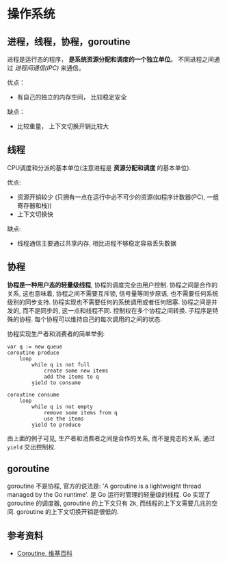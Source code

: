 # 操作系统

## 进程，线程，协程，goroutine

进程是运行态的程序， **是系统资源分配和调度的一个独立单位**。 不同进程之间通过 _进程间通信(IPC)_ 来通信。

优点：

- 有自己的独立的内存空间， 比较稳定安全

缺点：

- 比较重量， 上下文切换开销比较大

## 线程

CPU调度和分派的基本单位(注意进程是 **资源分配和调度** 的基本单位).

优点:

- 资源开销较少 (只拥有一点在运行中必不可少的资源(如程序计数器(PC), 一组寄存器和栈))
- 上下文切换快

缺点:

- 线程通信主要通过共享内存, 相比进程不够稳定容易丢失数据

## 协程

**协程是一种用户态的轻量级线程**, 协程的调度完全由用户控制. 协程之间是合作的关系, 这也意味着, 协程之间不需要互斥锁, 信号量等同步原语, 也不需要任何系统级别的同步支持. 协程实现也不需要任何的系统调用或者任何阻塞. 协程之间是并发的, 而不是同步的, 这一点和线程不同. 控制权在多个协程之间转换. 子程序是特殊的协程. 每个协程可以维持自己的每次调用的之间的状态.

协程实现生产者和消费者的简单举例:

    var q := new queue
    coroutine produce
        loop
            while q is not full
                create some new items
                add the items to q
            yield to consume

    coroutine consume
        loop
            while q is not empty
                remove some items from q
                use the items
            yield to produce

由上面的例子可见, 生产者和消费者之间是合作的关系, 而不是竞态的关系, 通过 `yield` 交出控制权.

## goroutine

goroutine 不是协程, 官方的说法是: 'A goroutine is a lightweight thread managed by the Go runtime'. 是 Go 运行时管理的轻量级的线程. Go 实现了 goroutine 的调度器, goroutine 的上下文只有 2k, 而线程的上下文需要几兆的空间. goroutine 的上下文切换开销是很低的.

## 参考资料

- [Coroutine, 维基百科](!https://en.wikipedia.org/wiki/Coroutine)
